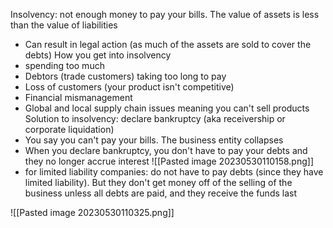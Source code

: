 Insolvency: not enough money to pay your bills. The value of assets is less than the value of liabilities
- Can result in legal action (as much of the assets are sold to cover the debts)
How you get into insolvency
- spending too much
- Debtors (trade customers) taking too long to pay
- Loss of customers (your product isn't competitive)
- Financial mismanagement
- Global and local supply chain issues meaning you can't sell products
Solution to insolvency: declare bankruptcy (aka receivership or corporate liquidation)
- You say you can't pay your bills. The business entity collapses
- When you declare bankruptcy, you don't have to pay your debts and they no longer accrue interest
![[Pasted image 20230530110158.png]]
- for limited liability companies: do not have to pay debts (since they have limited liability). But they don't get money off of the selling of the business unless all debts are paid, and they receive the funds last

![[Pasted image 20230530110325.png]]
